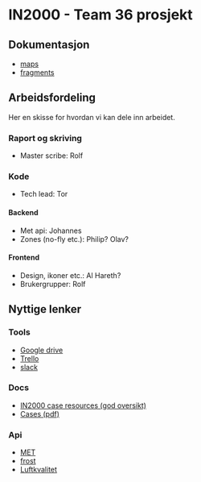 # IN2000 - Team 36 prosjekt

## Dokumentasjon

- [maps](maps.md)
- [fragments](fragments.md)

## Arbeidsfordeling

Her en skisse for hvordan vi kan dele inn arbeidet.

### Raport og skriving
- Master scribe: Rolf

### Kode
- Tech lead: Tor

#### Backend

- Met api: Johannes
- Zones (no-fly etc.): Philip? Olav?

#### Frontend

- Design, ikoner etc.: Al Hareth?
- Brukergrupper: Rolf

## Nyttige lenker

### Tools
- [Google drive](https://drive.google.com/open?id=1bChILODl54nJyrrzWWDoBAAk-wocjbVR)
- [Trello](https://trello.com/in200010)
- [slack](https://in2000-prosjektgroup.slack.com)

### Docs
- [IN2000 case resources (god oversikt)](https://in2000-apiproxy.ifi.uio.no/weatherapi/doc/IN2000)
- [Cases (pdf)](https://www.uio.no/studier/emner/matnat/ifi/IN2000/v20/prosjekt/case-in2000-v20.pdf)

### Api
- [MET](https://in2000-apiproxy.ifi.uio.no/)
- [frost](https://in2000-frostproxy.ifi.uio.no/howto.html)
- [Luftkvalitet](https://airquality-expert-ifi.met.no/)
